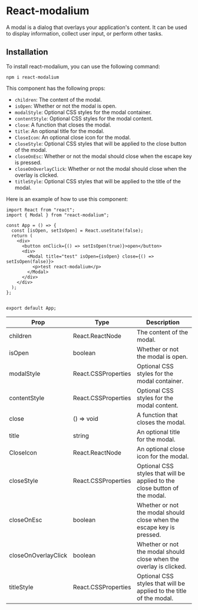 # React-modalium

A modal is a dialog that overlays your application's content. It can be used to display information, collect user input, or perform other tasks.
## Installation

To install react-modalium, you can use the following command:
```
npm i react-modalium
```
This component has the following props:

- `children`: The content of the modal.
- `isOpen`: Whether or not the modal is open.
- `modalStyle`: Optional CSS styles for the modal container.
- `contentStyle`: Optional CSS styles for the modal content.
- `close`: A function that closes the modal.
- `title`: An optional title for the modal.
- `CloseIcon`: An optional close icon for the modal.
- `closeStyle`: Optional CSS styles that will be applied to the close button of the modal.
- `closeOnEsc`: Whether or not the modal should close when the escape key is pressed.
- `closeOnOverlayClick`: Whether or not the modal should close when the overlay is clicked.
- `titleStyle`: Optional CSS styles that will be applied to the title of the modal.

Here is an example of how to use this component:

```
import React from "react";
import { Modal } from "react-modalium";

const App = () => {
  const [isOpen, setIsOpen] = React.useState(false);
  return (
    <div>
      <button onClick={() => setIsOpen(true)}>open</button>
      <div>
        <Modal title="test" isOpen={isOpen} close={() => setIsOpen(false)}>
          <p>test react-modalium</p>
        </Modal>
      </div>
    </div>
  );
};


export default App;

```


| Prop | Type | Description |
|---|---|---|
| children | React.ReactNode | The content of the modal. |
| isOpen | boolean | Whether or not the modal is open. |
| modalStyle | React.CSSProperties | Optional CSS styles for the modal container. |
| contentStyle | React.CSSProperties | Optional CSS styles for the modal content. |
| close | () => void | A function that closes the modal. |
| title | string | An optional title for the modal. |
| CloseIcon | React.ReactNode | An optional close icon for the modal. |
| closeStyle | React.CSSProperties | Optional CSS styles that will be applied to the close button of the modal. |
| closeOnEsc | boolean | Whether or not the modal should close when the escape key is pressed. |
| closeOnOverlayClick | boolean | Whether or not the modal should close when the overlay is clicked. |
| titleStyle | React.CSSProperties | Optional CSS styles that will be applied to the title of the modal. |

